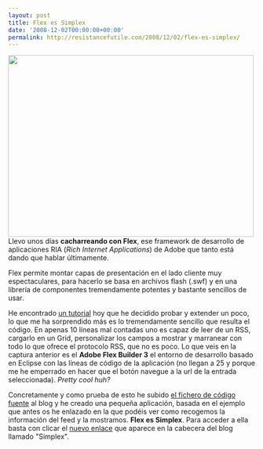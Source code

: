 ```yaml
---
layout: post
title: Flex es Simplex
date: '2008-12-02T00:00:00+00:00'
permalink: http://resistancefutile.com/2008/12/02/flex-es-simplex/
---
```

<img src="http://resistancefutile.com/wp-content/zz19ec9b9d.jpg" alt="" title="FlexBuilder" width="500" height="371" class="centro" />Llevo unos días <strong>cacharreando con Flex</strong>, ese framework de desarrollo de aplicaciones RIA (<em>Rich Internet Applications</em>) de Adobe que tanto está dando que hablar últimamente. 

Flex permite montar capas de presentación en el lado cliente muy espectaculares, para hacerlo se basa en archivos flash (.swf) y en una librería de componentes tremendamente potentes y bastante sencillos de usar.

He encontrado <a href="http://www.petefreitag.com/item/490.cfm">un tutorial</a> hoy que he decidido probar y extender un poco, lo que me ha sorprendido más es lo tremendamente sencillo que resulta el código. En apenas 10 líneas mal contadas uno es capaz de leer de un RSS, cargarlo en un Grid, personalizar los campos a mostrar y marranear con todo lo que ofrece el protocolo RSS, que no es poco. Lo que veis en la captura anterior es el <strong>Adobe Flex Builder 3</strong> el entorno de desarrollo basado en Eclipse con las líneas de código de la aplicación (no llegan a 25 y porque me he emperrado en hacer que el botón navegue a la url de la entrada seleccionada). <em>Pretty cool huh?</em>

Concretamente y como prueba de esto he subido <a href="http://resistancefutile.com/SimplexReader.mxml">el fichero de código fuente</a> al blog y he creado una pequeña aplicación, basada en el ejemplo que antes os he enlazado en la que podéis ver como recogemos la información del feed y la mostramos. <strong>Flex es Simplex</strong>. Para acceder a ella basta con clicar el <a href="http://resistancefutile.com/SimplexReader.html">nuevo enlace</a> que aparece en la cabecera del blog llamado "Simplex".
